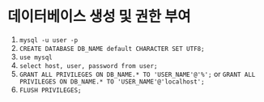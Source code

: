 # 데이터베이스 생성 및 권한 부여

1. `mysql -u user -p`
2. `CREATE DATABASE DB_NAME default CHARACTER SET UTF8;`
3. `use mysql`
4. `select host, user, password from user;`
5. `GRANT ALL PRIVILEGES ON DB_NAME.* TO 'USER_NAME'@'%';` or `GRANT ALL PRIVILEGES ON DB_NAME.* TO 'USER_NAME'@'localhost';`
6. `FLUSH PRIVILEGES;`
